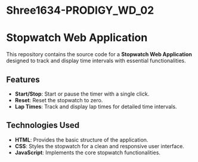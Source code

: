 # Shree1634-PRODIGY_WD_02
# Stopwatch Web Application  

This repository contains the source code for a **Stopwatch Web Application** designed to track and display time intervals with essential functionalities.  

## Features  
- **Start/Stop**: Start or pause the timer with a single click.  
- **Reset**: Reset the stopwatch to zero.  
- **Lap Times**: Track and display lap times for detailed time intervals.  

## Technologies Used  
- **HTML**: Provides the basic structure of the application.  
- **CSS**: Styles the stopwatch for a clean and responsive user interface.  
- **JavaScript**: Implements the core stopwatch functionalities.  
